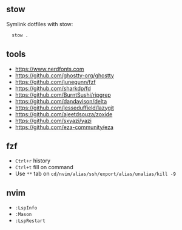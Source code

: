 ## stow

Symlink dotfiles with stow:

```bash
  stow .
```

## tools

- https://www.nerdfonts.com
- https://github.com/ghostty-org/ghostty
- https://github.com/junegunn/fzf
- https://github.com/sharkdp/fd
- https://github.com/BurntSushi/ripgrep
- https://github.com/dandavison/delta
- https://github.com/jesseduffield/lazygit
- https://github.com/ajeetdsouza/zoxide
- https://github.com/sxyazi/yazi
- https://github.com/eza-community/eza

## fzf

- `Ctrl+r` history
- `Ctrl+t` fill on command
- Use `**` tab on `cd/nvim/alias/ssh/export/alias/unalias/kill -9`

## nvim

- `:LspInfo`
- `:Mason`
- `:LspRestart`

